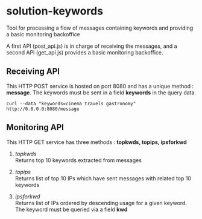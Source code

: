 solution-keywords
=================

Tool for processing a flow of messages containing keywords and providing a basic monitoring backoffice  
  
A first API (post_api.js) is in charge of receiving the messages, and a second API (get_api.js) provides a basic monitoring backoffice.  
  
  
## Receiving API 
This HTTP POST service is hosted on port 8080 and has a unique method : **message**. The keywords must be sent in a field **keywords** in the query data.  
  
    curl --data "keywords=cinema travels gastronomy" http://0.0.0.0:8080/message  
  
  
## Monitoring API
This HTTP GET service has three methods : **topkwds, topips, ipsforkwd**  
  
1. *topkwds*  
Returns top 10 keywords extracted from messages  
   
2. *topips*  
Returns list of top 10 IPs which have sent messages with related top 10 keywords  
  
3. *ipsforkwd*  
Returns list of IPs ordered by descending usage for a given keyword. The keyword must be queried via a field **kwd**  
  
